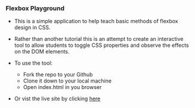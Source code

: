 ### Flexbox Playground

- This is a simple application to help teach basic
  methods of flexbox design in CSS. 

- Rather than another tutorial this is an attempt
  to create an interactive tool to allow students
  to toggle CSS properties and observe the effects
  on the DOM elements.

- To use the tool:
  - Fork the repo to your Github
  - Clone it down to your local machine
  - Open index.html in you browser

- Or vist the live site by clicking [here](https://serene-waters-98280.herokuapp.com/)



